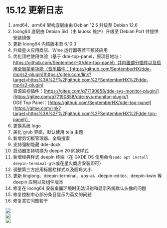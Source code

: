 # 15.12 更新日志

1. amd64、arm64 架构底层由由 Debian 12.5 升级至 Debian 12.6  
2. loong64 底层由 Debian Sid（由 lauosc 维护）升级至 Debian Port 并提供安装镜像  
3. 更新 loong64 内核版本至 6.10.3  
4. 升级星火应用商店、Wine 运行器等若干预装应用  
5. 优化顶栏使用体验（基于 dde-top-panel，原项目地址：https://github.com/SeptemberHX/dde-top-panel）并内置部分插件以及启用全局菜单功能（音乐插件：[https://github.com/SeptemberHX/dde-mpris2-plugin](https://gitee.com/link?target=https%3A%2F%2Fgithub.com%2FSeptemberHX%2Fdde-mpris2-plugin)  
   资源监视插件：[https://gitee.com/q77190858/dde-sys-monitor-plugin/](https://gitee.com/q77190858/dde-sys-monitor-plugin/)  
   DDE Top Panel：[https://github.com/SeptemberHX/dde-top-panel](https://gitee.com/link?target=https%3A%2F%2Fgithub.com%2FSeptemberHX%2Fdde-top-panel)）  
6. 更换系统 logo  
7. 美化 grub 界面，默认使用 tela 主题  
8. 新增剪切板管理器、全局搜索  
9. 支持强制隐藏 dde-dock  
10. 启动器支持切换为 deepin 20 同款样式  
11. 新增经典样式 deepin 终端（在 GXDE OS 使用命令`sudo apt install deepin-terminal-gtk`或在星火商店安装即可）  
12. 调整第三方应用标题栏样式以及圆角大小  
13. 更新 linglong、deepin-terminal、uos-ai、deepin-editor、deepin-kwin 等 deepin 应用以及组件版本  
14. 修复在 loong64 安装桌面环境时无法识别和显示系统默认头像的问题  
15. 修复控制中心部分条目显示为英文的问题  
16. 修复其它问题若干  

![](/news/15.12/1.png)  
![](/news/15.12/2.png)  
![](/news/15.12/3.png)  